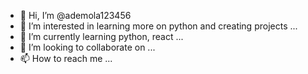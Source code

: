 - 👋 Hi, I’m @ademola123456
- 👀 I’m interested in learning more on python and creating projects ...
- 🌱 I’m currently learning python, react ...
- 💞️ I’m looking to collaborate on ...
- 📫 How to reach me ...

<!---
ademola123456/ademola123456 is a ✨ special ✨ repository because its `README.md` (this file) appears on your GitHub profile.
You can click the Preview link to take a look at your changes.
--->
